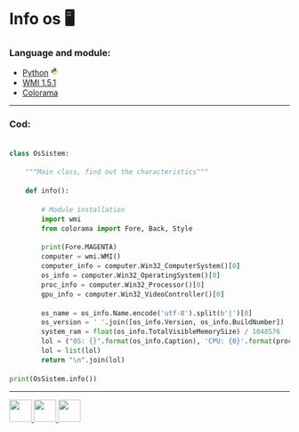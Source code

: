# Info os :desktop_computer:

### Language and module:

* [Python](https://www.python.org/downloads/) <img src="https://raw.githubusercontent.com/devicons/devicon/1119b9f84c0290e0f0b38982099a2bd027a48bf1/icons/python/python-original.svg" width="15" height="15"/>
* [WMI 1.5.1](https://pypi.org/project/WMI/) <img src="https://pypi.org/static/images/logo-small.2a411bc6.svg" width="15" height="15"/>
* [Colorama](https://pypi.org/project/colorama/) <img src="https://pypi.org/static/images/logo-small.2a411bc6.svg" width="15" height="15"/>

-----

### Cod:

```python

class OsSistem:
    
    """Main class, find out the characteristics"""
    
    def info():
        
        # Module installation 
        import wmi
        from colorama import Fore, Back, Style
        
        print(Fore.MAGENTA)
        computer = wmi.WMI()
        computer_info = computer.Win32_ComputerSystem()[0]
        os_info = computer.Win32_OperatingSystem()[0]
        proc_info = computer.Win32_Processor()[0]
        gpu_info = computer.Win32_VideoController()[0]

        os_name = os_info.Name.encode('utf-8').split(b'|')[0]
        os_version = ' '.join([os_info.Version, os_info.BuildNumber])
        system_ram = float(os_info.TotalVisibleMemorySize) / 1048576  
        lol = ("OS: {}".format(os_info.Caption), 'CPU: {0}'.format(proc_info.Name), 'RAM: {0} GB'.format(system_ram), 'GPU: {0}'.format(gpu_info.Name))
        lol = list(lol)
        return "\n".join(lol)

print(OsSistem.info())

```
------

<div id="badges">
  <a href="https://vk.com/aniime_guy">
    <img src="https://img.icons8.com/?size=512&id=13977&format=png"width="40" height="40"/>
  </a>
  <a href="https://t.me/Ilham06">
    <img src="https://img.icons8.com/?size=512&id=63306&format=png"width="40" height="40"/>
  </a>
  <a href="https://www.youtube.com/channel/UC9m1N5x0OXWihGpR50Yk35g">
    <img src="https://img.icons8.com/?size=512&id=13983&format=png"width="40" height="40" />
  </a>
</div>
